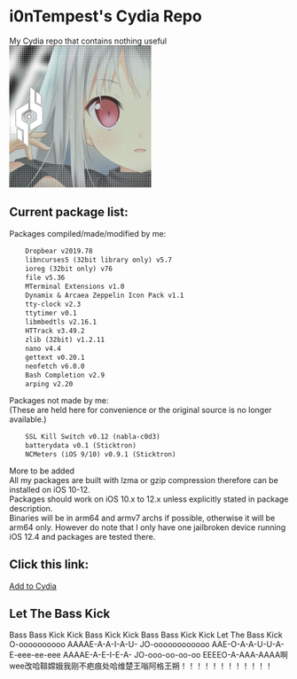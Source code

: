 # i0nTempest's Cydia Repo
My Cydia repo that contains nothing useful<br />
![Repo Icon](./ReadmeIcon.png)
## Current package list:
Packages compiled/made/modified by me:
````
    Dropbear v2019.78
    libncurses5 (32bit library only) v5.7
    ioreg (32bit only) v76
    file v5.36
    MTerminal Extensions v1.0
    Dynamix & Arcaea Zeppelin Icon Pack v1.1
    tty-clock v2.3
    ttytimer v0.1
    libmbedtls v2.16.1
    HTTrack v3.49.2
    zlib (32bit) v1.2.11
    nano v4.4
    gettext v0.20.1
    neofetch v6.0.0
    Bash Completion v2.9
    arping v2.20
````
Packages not made by me:<br />
(These are held here for convenience or the original source is no longer available.)
````
    SSL Kill Switch v0.12 (nabla-c0d3)
    batterydata v0.1 (Sticktron)
    NCMeters (iOS 9/10) v0.9.1 (Sticktron)
````
More to be added<br />
All my packages are built with lzma or gzip compression therefore can be installed on iOS 10-12.<br />
Packages should work on iOS 10.x to 12.x unless explicitly stated in package description.<br />
Binaries will be in arm64 and armv7 archs if possible, otherwise it will be arm64 only.
However do note that I only have one jailbroken device running iOS 12.4 and packages are tested there.
## Click this link:
[Add to Cydia](cydia://url/https://cydia.saurik.com/api/share#?source=https://i0ntempest.github.io/)
## Let The Bass Kick
Bass Bass Kick Kick Bass Kick Kick Bass Bass Kick Kick Let The Bass Kick O-oooooooooo AAAAE-A-A-I-A-U- JO-oooooooooooo AAE-O-A-A-U-U-A- E-eee-ee-eee AAAAE-A-E-I-E-A- JO-ooo-oo-oo-oo EEEEO-A-AAA-AAAA啊wee改哈鞥嫦娥我刚不疤痕处哈维楚王嗡阿格王朔！！！！！！！！！！！！
